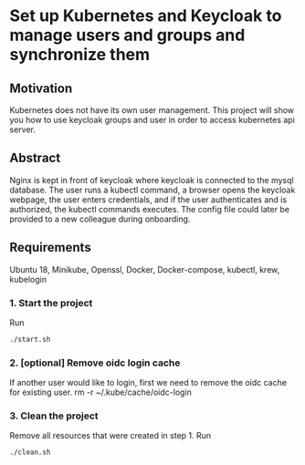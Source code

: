 # Set up Kubernetes and Keycloak to manage users and groups and synchronize them

## Motivation
Kubernetes does not have its own user management. This project will show you how to use keycloak groups and user in order to access kubernetes api server. 

## Abstract
Nginx is kept in front of keycloak where keycloak is connected to the mysql database.
The user runs a kubectl command, a browser opens the keycloak webpage, the user enters credentials, and if the user authenticates and is authorized, the kubectl commands executes. The config file could later be provided to a new colleague during onboarding.

## Requirements
Ubuntu 18, Minikube, Openssl, Docker, Docker-compose, kubectl, krew, kubelogin

### 1. Start the project
Run
```sh
./start.sh
```

### 2. [optional] Remove oidc login cache
If another user would like to login, first we need to remove the oidc cache for existing user.
rm -r ~/.kube/cache/oidc-login

### 3. Clean the project
Remove all resources that were created in step 1.
Run
```sh
./clean.sh
```
